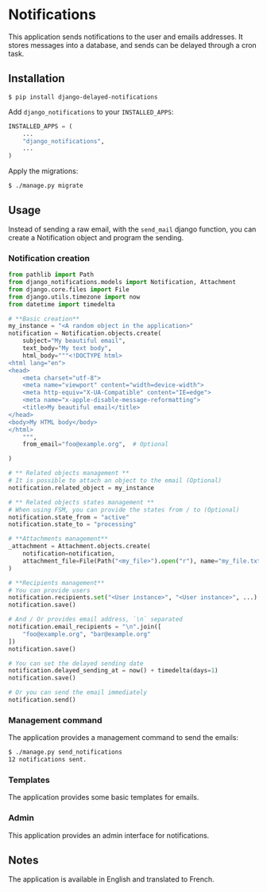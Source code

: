 # Notifications

This application sends notifications to the user and emails addresses.
It stores messages into a database, and sends can be delayed through a cron task.

## Installation

```shell
$ pip install django-delayed-notifications
```

Add `django_notifications` to your `INSTALLED_APPS`:

```python
INSTALLED_APPS = (
    ...
    "django_notifications",
    ...
)
```

Apply the migrations:

```shell
$ ./manage.py migrate
```

## Usage

Instead of sending a raw email, with the `send_mail` django function, you can create a Notification object and program
the sending.

### Notification creation

```python
from pathlib import Path
from django_notifications.models import Notification, Attachment
from django.core.files import File
from django.utils.timezone import now
from datetime import timedelta

# **Basic creation**
my_instance = "<A random object in the application>"
notification = Notification.objects.create(
    subject="My beautiful email",
    text_body="My text body",
    html_body="""<!DOCTYPE html>
<html lang="en">
<head>
    <meta charset="utf-8">
    <meta name="viewport" content="width=device-width">
    <meta http-equiv="X-UA-Compatible" content="IE=edge">
    <meta name="x-apple-disable-message-reformatting">
    <title>My beautiful email</title>
</head>
<body>My HTML body</body>
</html>
    """,
    from_email="foo@example.org",  # Optional

)

# ** Related objects management **
# It is possible to attach an object to the email (Optional)
notification.related_object = my_instance

# ** Related objects states management **
# When using FSM, you can provide the states from / to (Optional)
notification.state_from = "active"
notification.state_to = "processing"

# **Attachments management**
_attachment = Attachment.objects.create(
    notification=notification,
    attachment_file=File(Path("<my_file>").open("r"), name="my_file.txt")
)

# **Recipients management**
# You can provide users
notification.recipients.set("<User instance>", "<User instance>", ...)
notification.save()

# And / Or provides email address, `\n` separated
notification.email_recipients = "\n".join([
    "foo@example.org", "bar@example.org"
])
notification.save()

# You can set the delayed sending date
notification.delayed_sending_at = now() + timedelta(days=1)
notification.save()

# Or you can send the email immediately
notification.send()
```

### Management command

The application provides a management command to send the emails:

```sh
$ ./manage.py send_notifications
12 notifications sent.
```

### Templates

The application provides some basic templates for emails.

### Admin

This application provides an admin interface for notifications.

## Notes

The application is available in English and translated to French.
